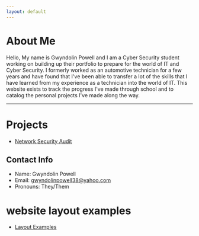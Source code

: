 ```yaml
---
layout: default
---
```


# About Me

Hello, My name is Gwyndolin Powell and I am a Cyber Security student working on building up their portfolio to prepare for the world of IT and Cyber Security. I formerly worked as an automotive technician for a few years and have found that I've been able to transfer a lot of the skills that I have learned from my experience as a technician into the world of IT. This website exists to track the progress I've made through school and to catalog the personal projects I've made along the way.
>

* * *
>
>

# Projects

* [Network Security Audit](./Network-Security-Audit.html)

>
>

## Contact Info

* Name: Gwyndolin Powell
* Email: gwyndolinpowell38@yahoo.com
* Pronouns: They/Them

# website layout examples

* [Layout Examples](./Layout-Examples.html)